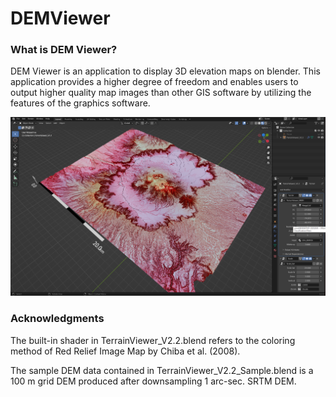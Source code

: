 # DEMViewer
### What is DEM Viewer?

DEM Viewer is an application to display 3D elevation maps on blender. This application provides a higher degree of freedom and enables users to output higher quality map images than other GIS software by utilizing the features of the graphics software. 

![](img/Aso_SS.png)

### Acknowledgments

The built-in shader in TerrainViewer_V2.2.blend refers to the coloring method of Red Relief Image Map by Chiba et al. (2008).

The sample DEM data contained in TerrainViewer_V2.2_Sample.blend is a 100 m grid DEM produced after downsampling 1 arc-sec. SRTM DEM.
